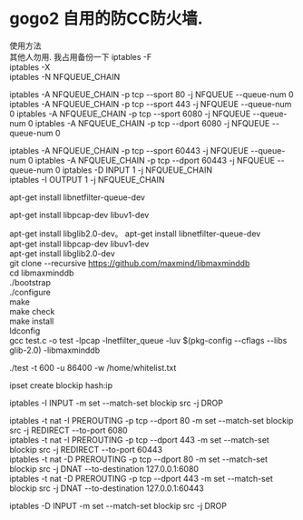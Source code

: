# gogo2  自用的防CC防火墙.
使用方法  
其他人勿用.
我占用备份一下
iptables -F  
iptables -X  
iptables -N NFQUEUE_CHAIN  
  
iptables -A NFQUEUE_CHAIN -p tcp --sport 80 -j NFQUEUE --queue-num 0  
iptables -A NFQUEUE_CHAIN -p tcp --sport 443 -j NFQUEUE --queue-num 0
iptables -A NFQUEUE_CHAIN -p tcp --sport 6080 -j NFQUEUE --queue-num 0
iptables -A NFQUEUE_CHAIN -p tcp --dport 6080 -j NFQUEUE --queue-num 0


iptables -A NFQUEUE_CHAIN -p tcp --sport 60443 -j NFQUEUE --queue-num 0
iptables -A NFQUEUE_CHAIN -p tcp --dport 60443 -j NFQUEUE --queue-num 0
iptables -D INPUT 1 -j NFQUEUE_CHAIN  
iptables -I OUTPUT 1 -j NFQUEUE_CHAIN  


apt-get install libnetfilter-queue-dev  

apt-get install libpcap-dev libuv1-dev

apt-get install libglib2.0-dev。
apt-get install libnetfilter-queue-dev   
apt-get install libpcap-dev libuv1-dev  
apt-get install libglib2.0-dev  
git clone --recursive https://github.com/maxmind/libmaxminddb  
cd libmaxminddb  
./bootstrap  
./configure  
make  
make check  
make install  
ldconfig  
gcc test.c -o test -lpcap -lnetfilter_queue -luv $(pkg-config --cflags --libs glib-2.0) -libmaxminddb  


./test -t 600 -u 86400 -w /home/whitelist.txt

ipset create blockip hash:ip

iptables -I INPUT -m set --match-set blockip src -j DROP

iptables -t nat -I PREROUTING -p tcp --dport 80 -m set --match-set blockip src -j REDIRECT --to-port 6080  
iptables -t nat -I PREROUTING -p tcp --dport 443 -m set --match-set blockip src -j REDIRECT --to-port 60443  
iptables -t nat -D PREROUTING -p tcp --dport 80 -m set --match-set blockip src -j DNAT --to-destination 127.0.0.1:6080  
iptables -t nat -D PREROUTING -p tcp --dport 443 -m set --match-set blockip src -j DNAT --to-destination 127.0.0.1:60443  


iptables -D INPUT -m set --match-set blockip src -j DROP  


